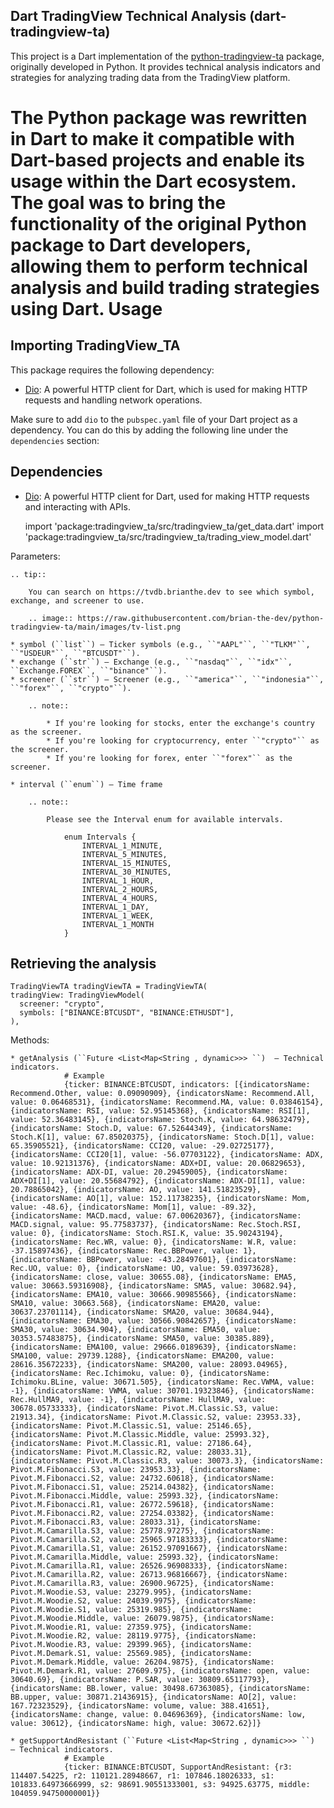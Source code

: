 ## Dart TradingView Technical Analysis (dart-tradingview-ta)

This project is a Dart implementation of
the [python-tradingview-ta](https://github.com/AnalyzerREST/python-tradingview-ta) package, originally developed in
Python. It provides technical analysis indicators and strategies for analyzing trading data from the TradingView
platform.

The Python package was rewritten in Dart to make it compatible with Dart-based projects and enable its usage within the
Dart ecosystem. The goal was to bring the functionality of the original Python package to Dart developers, allowing them
to perform technical analysis and build trading strategies using Dart.
Usage
===

Importing TradingView_TA
------------------------
This package requires the following dependency:

- [Dio](https://pub.dev/packages/dio): A powerful HTTP client for Dart, which is used for making HTTP requests and
  handling network operations.

Make sure to add `dio` to the `pubspec.yaml` file of your Dart project as a dependency. You can do this by adding the
following line under the `dependencies` section:

## Dependencies

- [Dio](https://pub.dev/packages/dio): A powerful HTTP client for Dart, used for making HTTP requests and interacting with APIs.


    import 'package:tradingview_ta/src/tradingview_ta/get_data.dart'
    import 'package:tradingview_ta/src/tradingview_ta/trading_view_model.dart'

Parameters:

    .. tip::

        You can search on https://tvdb.brianthe.dev to see which symbol, exchange, and screener to use.

        .. image:: https://raw.githubusercontent.com/brian-the-dev/python-tradingview-ta/main/images/tv-list.png

    * symbol (``list``) – Ticker symbols (e.g., ``"AAPL"``, ``"TLKM"``, ``"USDEUR"``, ``"BTCUSDT"``).
    * exchange (``str``) – Exchange (e.g., ``"nasdaq"``, ``"idx"``, ``Exchange.FOREX``, ``"binance"``).
    * screener (``str``) – Screener (e.g., ``"america"``, ``"indonesia"``, ``"forex"``, ``"crypto"``).

        .. note::

            * If you're looking for stocks, enter the exchange's country as the screener.
            * If you're looking for cryptocurrency, enter ``"crypto"`` as the screener.
            * If you're looking for forex, enter ``"forex"`` as the screener.

    * interval (``enum``) – Time frame

        .. note::

            Please see the Interval enum for available intervals.

                enum Intervals {
                    INTERVAL_1_MINUTE,
                    INTERVAL_5_MINUTES,
                    INTERVAL_15_MINUTES,
                    INTERVAL_30_MINUTES,
                    INTERVAL_1_HOUR,
                    INTERVAL_2_HOURS,
                    INTERVAL_4_HOURS,
                    INTERVAL_1_DAY,
                    INTERVAL_1_WEEK,
                    INTERVAL_1_MONTH
                }

Retrieving the analysis
-----------------------

    TradingViewTA tradingViewTA = TradingViewTA(
    tradingView: TradingViewModel(
      screener: "crypto",
      symbols: ["BINANCE:BTCUSDT", "BINANCE:ETHUSDT"],
    ),

Methods:

    * getAnalysis (``Future <List<Map<String , dynamic>>> ``)  – Technical indicators.
                # Example
                {ticker: BINANCE:BTCUSDT, indicators: [{indicatorsName: Recommend.Other, value: 0.09090909}, {indicatorsName: Recommend.All, value: 0.06468531}, {indicatorsName: Recommend.MA, value: 0.03846154}, {indicatorsName: RSI, value: 52.95145368}, {indicatorsName: RSI[1], value: 52.36483145}, {indicatorsName: Stoch.K, value: 64.98632479}, {indicatorsName: Stoch.D, value: 67.52644349}, {indicatorsName: Stoch.K[1], value: 67.85020375}, {indicatorsName: Stoch.D[1], value: 65.35905521}, {indicatorsName: CCI20, value: -29.02725177}, {indicatorsName: CCI20[1], value: -56.07703122}, {indicatorsName: ADX, value: 10.92131376}, {indicatorsName: ADX+DI, value: 20.06829653}, {indicatorsName: ADX-DI, value: 20.29459005}, {indicatorsName: ADX+DI[1], value: 20.55684792}, {indicatorsName: ADX-DI[1], value: 20.78865042}, {indicatorsName: AO, value: 141.51823529}, {indicatorsName: AO[1], value: 152.11738235}, {indicatorsName: Mom, value: -48.6}, {indicatorsName: Mom[1], value: -89.32}, {indicatorsName: MACD.macd, value: 67.00620367}, {indicatorsName: MACD.signal, value: 95.77583737}, {indicatorsName: Rec.Stoch.RSI, value: 0}, {indicatorsName: Stoch.RSI.K, value: 35.90243194}, {indicatorsName: Rec.WR, value: 0}, {indicatorsName: W.R, value: -37.15897436}, {indicatorsName: Rec.BBPower, value: 1}, {indicatorsName: BBPower, value: -43.28497601}, {indicatorsName: Rec.UO, value: 0}, {indicatorsName: UO, value: 59.03973628}, {indicatorsName: close, value: 30655.08}, {indicatorsName: EMA5, value: 30663.59316908}, {indicatorsName: SMA5, value: 30682.94}, {indicatorsName: EMA10, value: 30666.90985566}, {indicatorsName: SMA10, value: 30663.568}, {indicatorsName: EMA20, value: 30637.23701114}, {indicatorsName: SMA20, value: 30684.944}, {indicatorsName: EMA30, value: 30566.90842657}, {indicatorsName: SMA30, value: 30634.904}, {indicatorsName: EMA50, value: 30353.57483875}, {indicatorsName: SMA50, value: 30385.889}, {indicatorsName: EMA100, value: 29666.0189639}, {indicatorsName: SMA100, value: 29739.1288}, {indicatorsName: EMA200, value: 28616.35672233}, {indicatorsName: SMA200, value: 28093.04965}, {indicatorsName: Rec.Ichimoku, value: 0}, {indicatorsName: Ichimoku.BLine, value: 30671.505}, {indicatorsName: Rec.VWMA, value: -1}, {indicatorsName: VWMA, value: 30701.19323846}, {indicatorsName: Rec.HullMA9, value: -1}, {indicatorsName: HullMA9, value: 30678.05733333}, {indicatorsName: Pivot.M.Classic.S3, value: 21913.34}, {indicatorsName: Pivot.M.Classic.S2, value: 23953.33}, {indicatorsName: Pivot.M.Classic.S1, value: 25146.65}, {indicatorsName: Pivot.M.Classic.Middle, value: 25993.32}, {indicatorsName: Pivot.M.Classic.R1, value: 27186.64}, {indicatorsName: Pivot.M.Classic.R2, value: 28033.31}, {indicatorsName: Pivot.M.Classic.R3, value: 30073.3}, {indicatorsName: Pivot.M.Fibonacci.S3, value: 23953.33}, {indicatorsName: Pivot.M.Fibonacci.S2, value: 24732.60618}, {indicatorsName: Pivot.M.Fibonacci.S1, value: 25214.04382}, {indicatorsName: Pivot.M.Fibonacci.Middle, value: 25993.32}, {indicatorsName: Pivot.M.Fibonacci.R1, value: 26772.59618}, {indicatorsName: Pivot.M.Fibonacci.R2, value: 27254.03382}, {indicatorsName: Pivot.M.Fibonacci.R3, value: 28033.31}, {indicatorsName: Pivot.M.Camarilla.S3, value: 25778.97275}, {indicatorsName: Pivot.M.Camarilla.S2, value: 25965.97183333}, {indicatorsName: Pivot.M.Camarilla.S1, value: 26152.97091667}, {indicatorsName: Pivot.M.Camarilla.Middle, value: 25993.32}, {indicatorsName: Pivot.M.Camarilla.R1, value: 26526.96908333}, {indicatorsName: Pivot.M.Camarilla.R2, value: 26713.96816667}, {indicatorsName: Pivot.M.Camarilla.R3, value: 26900.96725}, {indicatorsName: Pivot.M.Woodie.S3, value: 23279.995}, {indicatorsName: Pivot.M.Woodie.S2, value: 24039.9975}, {indicatorsName: Pivot.M.Woodie.S1, value: 25319.985}, {indicatorsName: Pivot.M.Woodie.Middle, value: 26079.9875}, {indicatorsName: Pivot.M.Woodie.R1, value: 27359.975}, {indicatorsName: Pivot.M.Woodie.R2, value: 28119.9775}, {indicatorsName: Pivot.M.Woodie.R3, value: 29399.965}, {indicatorsName: Pivot.M.Demark.S1, value: 25569.985}, {indicatorsName: Pivot.M.Demark.Middle, value: 26204.9875}, {indicatorsName: Pivot.M.Demark.R1, value: 27609.975}, {indicatorsName: open, value: 30640.69}, {indicatorsName: P.SAR, value: 30809.65117793}, {indicatorsName: BB.lower, value: 30498.67363085}, {indicatorsName: BB.upper, value: 30871.21436915}, {indicatorsName: AO[2], value: 167.72323529}, {indicatorsName: volume, value: 388.41651}, {indicatorsName: change, value: 0.04696369}, {indicatorsName: low, value: 30612}, {indicatorsName: high, value: 30672.62}]}

    * getSupportAndResistant (``Future <List<Map<String , dynamic>>> ``)  – Technical indicators.
                # Example
                {ticker: BINANCE:BTCUSDT, SupportAndResistant: {r3: 114407.54225, r2: 110121.28948667, r1: 107846.18026333, s1: 101833.64973666999, s2: 98691.90551333001, s3: 94925.63775, middle: 104059.94750000001}}